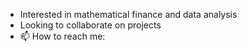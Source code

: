 - Interested in mathematical finance and data analysis
- Looking to collaborate on projects
- 📫 How to reach me: 

<!---
acb20031/acb20031 is a ✨ special ✨ repository because its `README.md` (this file) appears on your GitHub profile.
You can click the Preview link to take a look at your changes.
--->
